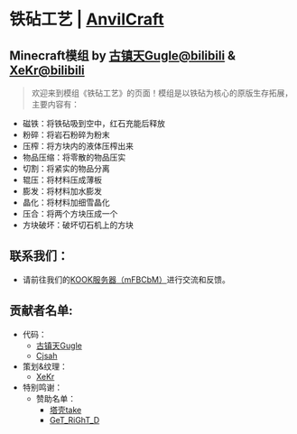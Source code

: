 # 铁砧工艺 | [AnvilCraft](./README_en.md)

## Minecraft模组 by [古镇天Gugle@bilibili](https://space.bilibili.com/19822751) & [XeKr@bilibili](https://space.bilibili.com/5930630)

> 欢迎来到模组《铁砧工艺》的页面！模组是以铁砧为核心的原版生存拓展，主要内容有：

* 磁铁：将铁砧吸到空中，红石充能后释放
* 粉碎：将岩石粉碎为粉末
* 压榨：将方块内的液体压榨出来
* 物品压缩：将零散的物品压实
* 切割：将紧实的物品分离
* 辊压：将材料压成薄板
* 膨发：将材料加水膨发
* 晶化：将材料加细雪晶化
* 压合：将两个方块压成一个
* 方块破坏：破坏切石机上的方块

## 联系我们：

* 请前往我们的[KOOK服务器（mFBCbM）](https://kook.top/mFBCbM)进行交流和反馈。

## 贡献者名单:

* 代码：
    * [古镇天Gugle](https://space.bilibili.com/19822751)
    * [Cjsah](https://space.bilibili.com/19170004)
* 策划&纹理：
    * [XeKr](https://space.bilibili.com/5930630)
* 特别鸣谢：
    * 赞助名单：
        * [塔壳take](https://space.bilibili.com/13029727)
        * [GeT_RiGhT_D](https://space.bilibili.com/17486924)
